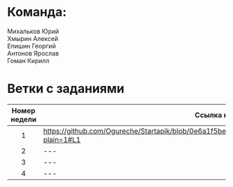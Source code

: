 # Команда:
Михальков Юрий  
Хмырин Алексей  
Епишин Георгий  
Антонов Ярослав  
Гоман Кирилл  

# Ветки с заданиями 
| Номер недели | Ссылка на ветку |
| :---: | --- |
| 1 | https://github.com/Ogureche/Startapik/blob/0e6a1f5befd41a4627463bc897984b90b414af56/README.md?plain=1#L1 |
| 2 | --- |
| 3 | --- |
| 4 | --- |
